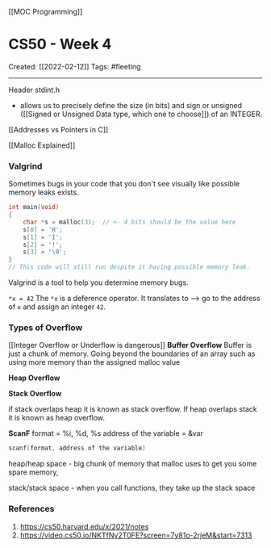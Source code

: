 [[MOC Programming]]

# CS50 - Week 4
Created:  [[2022-02-12]]
Tags: #fleeting 

---
Header stdint.h
- allows us to precisely define the size (in bits) and sign or unsigned ([[Signed or Unsigned Data type, which one to choose]]) of an INTEGER. 



[[Addresses vs Pointers in C]]



[[Malloc Explained]]



### Valgrind
Sometimes bugs in your code that you don't see visually like possible memory leaks exists. 
```C
int main(void)
{
	char *s = malloc(3);  // <- 4 bits should be the value here
	s[0] = 'H';
	s[1] = 'I';
	s[2] = '!';
	s[3] = '\0';
}
// This code will still run despite it having possible memory leak. 
```

Valgrind is a tool to help you determine memory bugs.

`*x = 42` The `*x` is a deference operator. 
It translates to --> go to the address of `x` and assign an integer `42`. 


### Types of Overflow
[[Integer Overflow or Underflow is dangerous]]
**Buffer Overflow**
Buffer is just a chunk of memory. Going beyond the boundaries of an array such as using more memory than the assigned malloc value

**Heap Overflow**


**Stack Overflow**

if stack overlaps heap it is known as stack overflow. If heap overlaps stack it is known as heap overflow.




**ScanF**
format = %i, %d, %s
address of the variable = &var
```C
scanf(format, address of the variable)


```


heap/heap space - big chunk of memory that malloc uses to get you some spare memory,

stack/stack space - when you call functions, they take up the stack space






### References
1. https://cs50.harvard.edu/x/2021/notes
2. https://video.cs50.io/NKTfNv2T0FE?screen=7y81o-2rjeM&start=7313